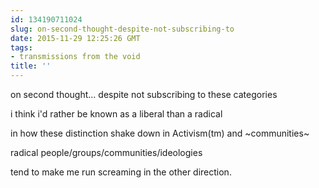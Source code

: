 ```yaml
---
id: 134190711024
slug: on-second-thought-despite-not-subscribing-to
date: 2015-11-29 12:25:26 GMT
tags:
- transmissions from the void
title: ''
---
```


on second thought... despite not subscribing to these categories

i think i'd rather be known as a liberal than a radical

in how these distinction shake down in Activism(tm) and ~communities~

radical people/groups/communities/ideologies

tend to make me run screaming in the other direction.